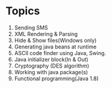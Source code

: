 # Topics

1. Sending SMS
2. XML Rendering & Parsing
3. Hide & Show files(Windows only)
4. Generating java beans at runtime
5. ASCII code finder using Java, Swing.
6. Java initializer block(In & Out)
7. Cryptography (DES algorithm)
8. Working with java package(s)
9. Functional programming(Java 1.8)
